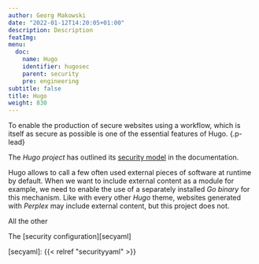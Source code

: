 ```yaml
---
author: Georg Makowski
date: "2022-01-12T14:20:05+01:00"
description: Description
featImg: 
menu:
  doc:
    name: Hugo
    identifier: hugosec
    parent: security
    pre: engineering
subtitle: false
title: Hugo
weight: 830
---
```


To enable the production of secure websites using a workflow, which is itself as secure as possible is one of the essential features of Hugo.
{.p-lead} <!--more-->

The _Hugo project_ has outlined its [security model][hugo] in the documentation. 

Hugo allows to call a few often used external pieces of software at runtime by default. When we want to include external content as a module for example, we need to enable the use of a separately installed _Go binary_ for this mechanism. Like with every other _Hugo_ theme, websites generated with _Perplex_ may include external content, but this project does not.

All the other 

The [security configuration][secyaml]

[hugo]: https://gohugo.io/about/security-model "Hugo’s Security Model"
[secyaml]: {{< relref "securityyaml" >}}
